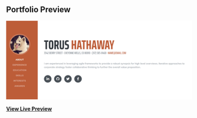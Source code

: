 ## Portfolio Preview

[![sample](https://github.com/torus117/portfolio/blob/master/img/sample.png)](https://torus117.github.io/portfolio/)



**[View Live Preview](https://torus117.github.io/portfolio/)**

